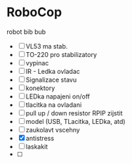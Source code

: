 # RoboCop
robot bib bub

- [ ] VL53 ma stab.
- [ ] TO-220 pro stabilizatory
- [ ] vypinac
- [ ] IR - Ledka ovladac
- [ ] Signalizace stavu
- [ ] konektory
- [ ] LEDka napajeni on/off
- [ ] tlacitka na ovladani 
- [ ] pull up / down resistor RPIP zijstit
- [ ] model (USB, TLacitka, LEDka, atd)
- [ ] zaukolavt vscehny 
- [x] antistress
- [ ] laskakit 
- [ ] 
